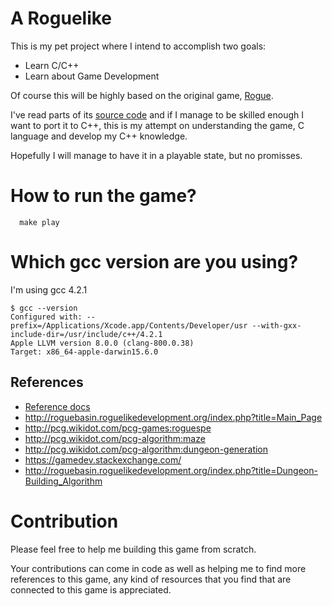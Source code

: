 # A Roguelike

This is my pet project where I intend to accomplish two goals:

- Learn C/C++
- Learn about Game Development

Of course this will be highly based on the original game, [Rogue](https://en.wikipedia.org/wiki/Rogue_(video_game)).

I've read parts of its [source code](https://github.com/davidslv/rogue) and if I manage to be skilled enough I want to port it
to C++, this is my attempt on understanding the game, C language and develop my C++ knowledge.

Hopefully I will manage to have it in a playable state, but no promisses.


# How to run the game?

```
  make play
```

# Which gcc version are you using?

I'm using gcc 4.2.1

```
$ gcc --version
Configured with: --prefix=/Applications/Xcode.app/Contents/Developer/usr --with-gxx-include-dir=/usr/include/c++/4.2.1
Apple LLVM version 8.0.0 (clang-800.0.38)
Target: x86_64-apple-darwin15.6.0
```


## References

- [Reference docs](docs/references)
- http://roguebasin.roguelikedevelopment.org/index.php?title=Main_Page
- http://pcg.wikidot.com/pcg-games:roguespe
- http://pcg.wikidot.com/pcg-algorithm:maze
- http://pcg.wikidot.com/pcg-algorithm:dungeon-generation
- https://gamedev.stackexchange.com/
- http://roguebasin.roguelikedevelopment.org/index.php?title=Dungeon-Building_Algorithm


# Contribution

Please feel free to help me building this game from scratch.

Your contributions can come in code as well as helping me to find more references to this game,
any kind of resources that you find that are connected to this game is appreciated.
